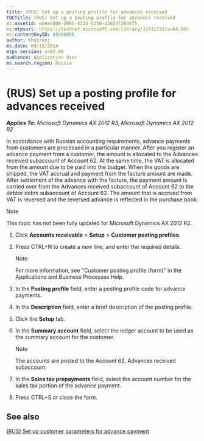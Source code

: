 ```yaml
---
title: (RUS) Set up a posting profile for advances received
TOCTitle: (RUS) Set up a posting profile for advances received
ms:assetid: eb6eddd0-206b-4324-b250-d3d24f204075
ms:mtpsurl: https://technet.microsoft.com/library/JJ711733(v=AX.60)
ms:contentKeyID: 49388056
author: Khairunj
ms.date: 04/18/2014
mtps_version: v=AX.60
audience: Application User
ms.search.region: Russia
---
```


# (RUS) Set up a posting profile for advances received 


_**Applies To:** Microsoft Dynamics AX 2012 R3, Microsoft Dynamics AX 2012 R2_

In accordance with Russian accounting requirements, advance payments from customers are processed in a particular manner. After you register an advance payment from a customer, the amount is allocated to the Advances received subaccount of Account 62. At the same time, the VAT is allocated from the amount due to be paid into the budget. When the goods are shipped, the VAT accrual and payment from the facture amount are made. After settlement of the advance with the facture, the payment amount is carried over from the Advances received subaccount of Account 62 to the debtor debts subaccount of Account 62. The amount that is accrued from VAT is reversed and the reversed advance is reflected in the purchase book.


> [!NOTE]
> <P>This topic has not been fully updated for Microsoft Dynamics AX 2012 R2.</P>



1.  Click **Accounts receivable** \> **Setup** \> **Customer posting profiles**.

2.  Press CTRL+N to create a new line, and enter the required details.
    

    > [!NOTE]
    > <P>For more information, see "Customer posting profile (form)" in the Applications and Business Processes Help.</P>



3.  In the **Posting profile** field, enter a posting profile code for advance payments.

4.  In the **Description** field, enter a brief description of the posting profile.

5.  Click the **Setup** tab.

6.  In the **Summary account** field, select the ledger account to be used as the summary account for the customer.
    

    > [!NOTE]
    > <P>The accounts are posted to the Account 62, Advances received subaccount.</P>



7.  In the **Sales tax prepayments** field, select the account number for the sales tax portion of the advance payment.

8.  Press CTRL+S or close the form.

## See also

[(RUS) Set up customer parameters for advance payment](rus-set-up-customer-parameters-for-advance-payment.md)

  


